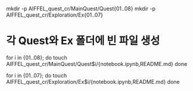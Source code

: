 mkdir -p AIFFEL_quest_cr/MainQuest/Quest{01..08}
mkdir -p AIFFEL_quest_cr/Exploration/Ex{01..07}

# 각 Quest와 Ex 폴더에 빈 파일 생성
for i in {01..08}; do
  touch AIFFEL_quest_cr/MainQuest/Quest$i/{notebook.ipynb,README.md}
done

for i in {01..07}; do
  touch AIFFEL_quest_cr/Exploration/Ex$i/{notebook.ipynb,README.md}
done
